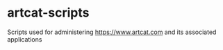 # artcat-scripts

Scripts used for administering https://www.artcat.com and its associated applications
